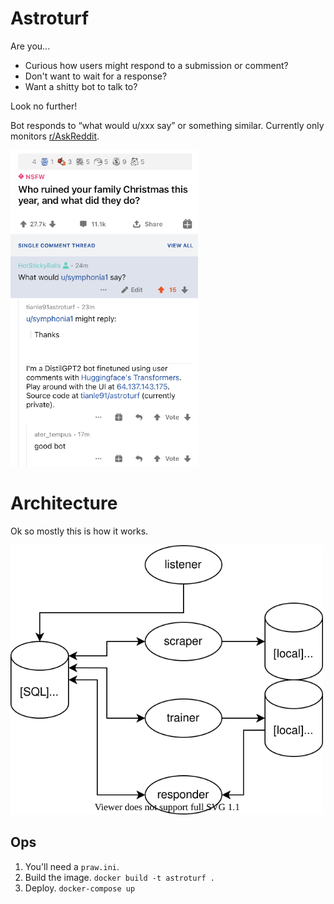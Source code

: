 # Astroturf
Are you...
- Curious how users might respond to a submission or comment?
- Don't want to wait for a response?
- Want a shitty bot to talk to?

Look no further!

Bot responds to “what would u/xxx say” or something similar. Currently only monitors [r/AskReddit](https://www.reddit.com/r/AskReddit).

<img src="./bot_screenshot.png" width="300">


# Architecture
Ok so mostly this is how it works.

<img src="./Architecture.svg" width="500">

## Ops
1. You'll need a `praw.ini`.
2. Build the image. `docker build -t astroturf .`
3. Deploy. `docker-compose up`
